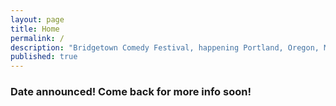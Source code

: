 ```yaml
---
layout: page
title: Home
permalink: /
description: "Bridgetown Comedy Festival, happening Portland, Oregon, May 11-15, 2016!"
published: true
---
```



<h3>Date announced! Come back for more info soon!</h3>